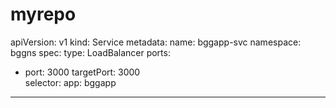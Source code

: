 # myrepo

apiVersion: v1
kind: Service
metadata:
name: bggapp-svc
namespace: bggns
spec:
type: LoadBalancer
ports:

- port: 3000
  targetPort: 3000  
  selector:
  app: bggapp

---
